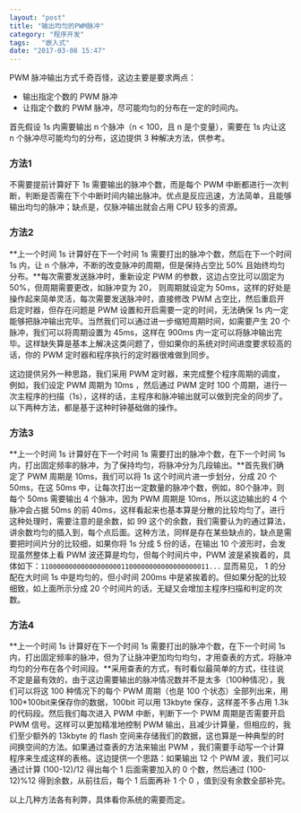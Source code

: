 ```yaml
---
layout: "post"
title: "输出均匀的PWM脉冲"
category: "程序开发"
tags:   "嵌入式"
date: "2017-03-08 15:47"
---
```


PWM 脉冲输出方式千奇百怪，这边主要是要求两点：
- 输出指定个数的 PWM 脉冲
- 让指定个数的 PWM 脉冲，尽可能均匀的分布在一定的时间内。

首先假设 1s 内需要输出 n 个脉冲（n < 100，且 n 是个变量），需要在 1s 内让这 n 个脉冲尽可能均匀的分布，这边提供 3 种解决方法，供参考。

### 方法1

不需要提前计算好下 1s 需要输出的脉冲个数，而是每个 PWM 中断都进行一次判断，判断是否需在下个中断时间内输出脉冲。优点是反应迅速，方法简单，且能够输出均匀的脉冲；缺点是，仅脉冲输出就会占用 CPU 较多的资源。

### 方法2

**上一个时间 1s 计算好在下一个时间 1s 需要打出的脉冲个数，然后在下一个时间 1s 内，让 n 个脉冲，不断的改变脉冲的周期，但是保持占空比 50% 且始终均匀分布。**每次需要发送脉冲时，重新设定 PWM 的参数，这边占空比可以固定为 50%，但周期需要更改，如脉冲变为 20， 则周期就设定为 50ms，这样的好处是操作起来简单灵活，每次需要发送脉冲时，直接修改 PWM 占空比，然后重启开启定时器，但存在问题是 PWM 设置和开启需要一定的时间，无法确保 1s 内一定能够把脉冲输出完毕。当然我们可以通过进一步缩短周期时间，如需要产生 20 个脉冲，我们可以将周期设置为 45ms，这样在 900ms 内一定可以将脉冲输出完毕。这样缺失算是基本上解决这类问题了，但如果你的系统对时间进度要求较高的话，你的 PWM 定时器和程序执行的定时器很难做到同步。

这边提供另外一种思路，我们采用 PWM 定时器，来完成整个程序周期的调度，例如，我们设定 PWM 周期为 10ms ，然后通过 PWM 定时 100 个周期，进行一次主程序的扫描（1s），这样的话，主程序和脉冲输出就可以做到完全的同步了。以下两种方法，都是基于这种时钟基础做的操作。

<!-- more -->

### 方法3

**上一个时间 1s 计算好在下一个时间 1s 需要打出的脉冲个数，在下一个时间 1s 内，打出固定频率的脉冲，为了保持均匀，将脉冲分为几段输出。**首先我们确定了 PWM 周期是 10ms，我们可以将 1s 这个时间片进一步划分，分成 20 个 50ms，在这 50ms 中，让每次打出一定数量的脉冲个数，例如，80个脉冲，则每个 50ms 需要输出 4 个脉冲，因为 PWM 周期是 10ms，所以这边输出的 4 个脉冲会占据 50ms 的前 40ms，这样看起来也基本算是分散的比较均匀了。进行这种处理时，需要注意的是余数，如 99 这个的余数，我们需要认为的通过算法，讲余数均匀的插入到，每个点后面。这种方法，同样是存在某些缺点的，缺点是需要把时间片分的比较细，如果你将 1s 分成 5 份的话，在输出 10 个波形时，会发现虽然整体上看 PWM 波还算是均匀，但每个时间片中，PWM 波是紧挨着的，具体如下：`110000000000000000001100000000000000000011...` 显而易见， 1 的分配在大时间 1s 中是均匀的，但小时间 200ms 中是紧挨着的。但如果分配的比较细致，如上面所示分成 20 个时间片的话，无疑又会增加主程序扫描和判定的次数。

### 方法4

**上一个时间 1s 计算好在下一个时间 1s 需要打出的脉冲个数，在下一个时间 1s 内，打出固定频率的脉冲，但为了让脉冲更加均匀均匀，才用查表的方式，将脉冲均匀的分布在各个时间段。**采用查表的方式，有时看似最简单的方式，往往说不定是最有效的，由于这边需要输出的脉冲情况数并不是太多（100种情况），我们可以将这 100 种情况下的每个 PWM 周期（也是 100 个状态）全部列出来，用 100*100bit来保存你的数据，100bit 可以用 13kbyte 保存，这样差不多占用 1.3k 的代码段。然后我们每次进入 PWM 中断，判断下一个 PWM 周期是否需要开启 PWM 信号。这样可以更加精准地控制 PWM 输出，且减少计算量，但相应的，我们至少额外的 13kbyte 的 flash 空间来存储我们的数据，这也算是一种典型的时间换空间的方法。如果通过查表的方法来输出 PWM ，我们需要手动写一个计算程序来生成这样的表格。这边提供一个思路：如果输出 12 个 PWM 波，我们可以通过计算 (100-12)/12 得出每个 1 后面需要加入的 0 个数，然后通过 (100-12)%12 得到余数，从前往后，每个 1 后面再补 1 个 0 ，值到没有余数全部补完。


以上几种方法各有利弊，具体看你系统的需要而定。
